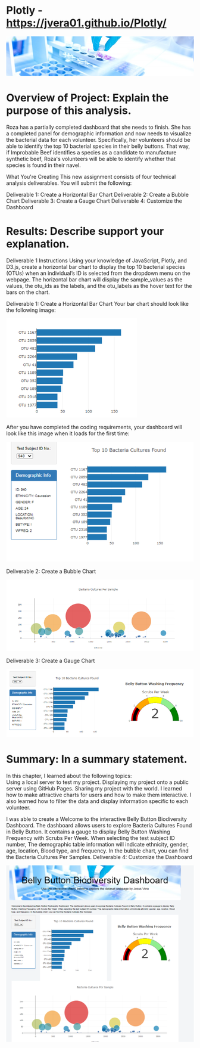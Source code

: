 # Plotly - https://jvera01.github.io/Plotly/

![](static/images/bacteria.png)

# Overview of Project: Explain the purpose of this analysis.
Roza has a partially completed dashboard that she needs to finish. She has a completed panel for demographic information and now needs to visualize the bacterial data for each volunteer. Specifically, her volunteers should be able to identify the top 10 bacterial species in their belly buttons. That way, if Improbable Beef identifies a species as a candidate to manufacture synthetic beef, Roza's volunteers will be able to identify whether that species is found in their navel.

What You're Creating
This new assignment consists of four technical analysis deliverables. You will submit the following:

Deliverable 1: Create a Horizontal Bar Chart
Deliverable 2: Create a Bubble Chart
Deliverable 3: Create a Gauge Chart
Deliverable 4: Customize the Dashboard


# Results: Describe support your explanation.
Deliverable 1 Instructions
Using your knowledge of JavaScript, Plotly, and D3.js, create a horizontal bar chart to display the top 10 bacterial species (OTUs) when an individual’s ID is selected from the dropdown menu on the webpage. The horizontal bar chart will display the sample_values as the values, the otu_ids as the labels, and the otu_labels as the hover text for the bars on the chart.

Deliverable 1: Create a Horizontal Bar Chart
Your bar chart should look like the following image:

![](Resources/D1.0.PNG)

After you have completed the coding requirements, your dashboard will look like this image when it loads for the first time:

![](Resources/D1.2.PNG)

Deliverable 2: Create a Bubble Chart

![](Resources/d2.PNG)

Deliverable 3: Create a Gauge Chart

![](Resources/D1.PNG)

# Summary: In a summary statement.

In this chapter, I learned about the following topics:  
Using a local server to test my project. Displaying my project onto a public server using GitHub Pages. Sharing my project with the world. I learned how to make attractive charts for users and how to make them interactive. I also learned how to filter the data and display information specific to each volunteer. 

I was able to create a Welcome to the interactive Belly Button Biodiversity Dashboard. The dashboard allows users to explore Bacteria Cultures Found in Belly Button. It contains a gauge to display Belly Button Washing Frequency with Scrubs Per Week. When selecting the test subject ID number, The demographic table information will indicate ethnicity, gender, age, location, Blood type, and frequency. In the bubble chart, you can find the Bacteria Cultures Per Samples.
Deliverable 4: Customize the Dashboard

![](Resources/dashbord1.PNG)
